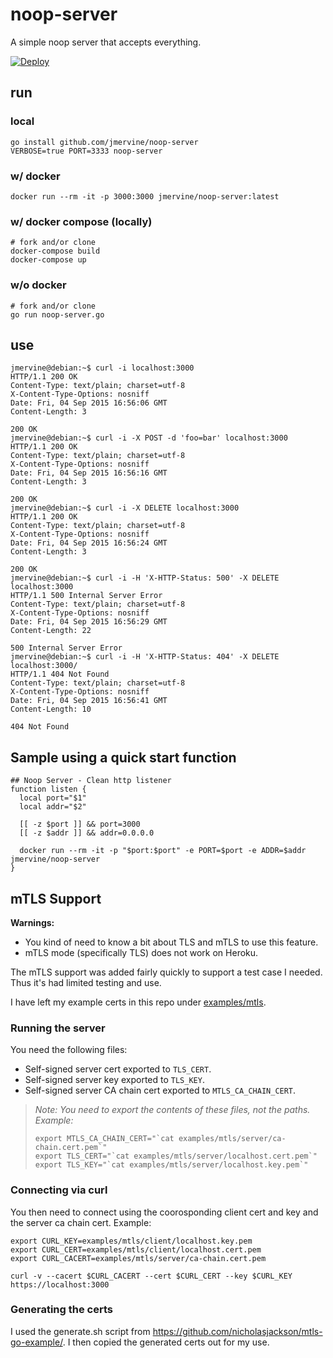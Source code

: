 # noop-server

A simple noop server that accepts everything.

[![Deploy](https://www.herokucdn.com/deploy/button.svg)](https://heroku.com/deploy)


## run

### local

```
go install github.com/jmervine/noop-server
VERBOSE=true PORT=3333 noop-server
```

### w/ docker

```
docker run --rm -it -p 3000:3000 jmervine/noop-server:latest
```

### w/ docker compose (locally)

```
# fork and/or clone
docker-compose build
docker-compose up
```

### w/o docker

```
# fork and/or clone
go run noop-server.go
```

## use

```
jmervine@debian:~$ curl -i localhost:3000
HTTP/1.1 200 OK
Content-Type: text/plain; charset=utf-8
X-Content-Type-Options: nosniff
Date: Fri, 04 Sep 2015 16:56:06 GMT
Content-Length: 3

200 OK
jmervine@debian:~$ curl -i -X POST -d 'foo=bar' localhost:3000
HTTP/1.1 200 OK
Content-Type: text/plain; charset=utf-8
X-Content-Type-Options: nosniff
Date: Fri, 04 Sep 2015 16:56:16 GMT
Content-Length: 3

200 OK
jmervine@debian:~$ curl -i -X DELETE localhost:3000
HTTP/1.1 200 OK
Content-Type: text/plain; charset=utf-8
X-Content-Type-Options: nosniff
Date: Fri, 04 Sep 2015 16:56:24 GMT
Content-Length: 3

200 OK
jmervine@debian:~$ curl -i -H 'X-HTTP-Status: 500' -X DELETE localhost:3000
HTTP/1.1 500 Internal Server Error
Content-Type: text/plain; charset=utf-8
X-Content-Type-Options: nosniff
Date: Fri, 04 Sep 2015 16:56:29 GMT
Content-Length: 22

500 Internal Server Error
jmervine@debian:~$ curl -i -H 'X-HTTP-Status: 404' -X DELETE localhost:3000/
HTTP/1.1 404 Not Found
Content-Type: text/plain; charset=utf-8
X-Content-Type-Options: nosniff
Date: Fri, 04 Sep 2015 16:56:41 GMT
Content-Length: 10

404 Not Found
```

## Sample using a quick start function

```
## Noop Server - Clean http listener
function listen {
  local port="$1"
  local addr="$2"

  [[ -z $port ]] && port=3000
  [[ -z $addr ]] && addr=0.0.0.0

  docker run --rm -it -p "$port:$port" -e PORT=$port -e ADDR=$addr jmervine/noop-server
}
```

## mTLS Support

**Warnings:**
* You kind of need to know a bit about TLS and mTLS to use this feature.
* mTLS mode (specifically TLS) does not work on Heroku.

The mTLS support was added fairly quickly to support a test case I needed. Thus
it's had limited testing and use.

I have left my example certs in this repo under [examples/mtls](examples/mtls).

### Running the server

You need the following files:
* Self-signed server cert exported to `TLS_CERT`.
* Self-signed server key exported to `TLS_KEY`.
* Self-signed server CA chain cert exported to `MTLS_CA_CHAIN_CERT`.

> _Note: You need to export the contents of these files, not the paths. Example:_
>
> ```
> export MTLS_CA_CHAIN_CERT="`cat examples/mtls/server/ca-chain.cert.pem`"
> export TLS_CERT="`cat examples/mtls/server/localhost.cert.pem`"
> export TLS_KEY="`cat examples/mtls/server/localhost.key.pem`"
> ```

### Connecting via curl

You then need to connect using the coorosponding client cert and key and the
server ca chain cert. Example:
```
export CURL_KEY=examples/mtls/client/localhost.key.pem
export CURL_CERT=examples/mtls/client/localhost.cert.pem
export CURL_CACERT=examples/mtls/server/ca-chain.cert.pem

curl -v --cacert $CURL_CACERT --cert $CURL_CERT --key $CURL_KEY https://localhost:3000
```

### Generating the certs

I used the generate.sh script from https://github.com/nicholasjackson/mtls-go-example/.
I then copied the generated certs out for my use.
